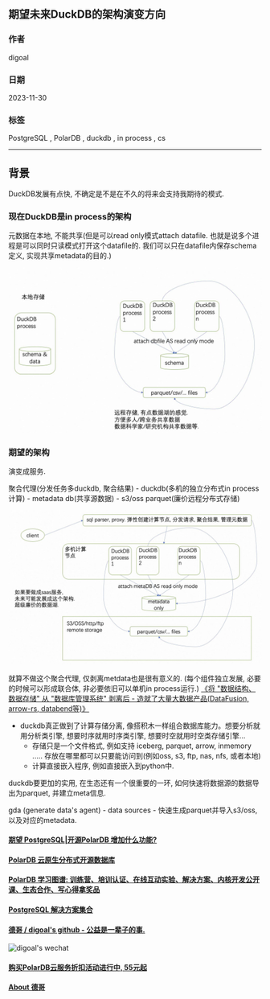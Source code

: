 ## 期望未来DuckDB的架构演变方向      
                                                                                          
### 作者                                                                    
digoal                                                                    
                                                                    
### 日期                                                                    
2023-11-30                                                                
                                                                    
### 标签                                                                    
PostgreSQL , PolarDB , duckdb , in process , cs                        
                                                                    
----                                                                    
                                                                    
## 背景    
DuckDB发展有点快, 不确定是不是在不久的将来会支持我期待的模式.  

### 现在DuckDB是in process的架构
元数据在本地, 不能共享(但是可以read only模式attach datafile. 也就是说多个进程是可以同时只读模式打开这个datafile的. 我们可以只在datafile内保存schema定义, 实现共享metadata的目的.) 

![pic](20231130_04_pic_001.jpg)
   
### 期望的架构
演变成服务.  

聚合代理(分发任务多duckdb, 聚合结果) - duckdb(多机的独立分布式in process计算) - metadata db(共享源数据) - s3/oss parquet(廉价远程分布式存储)  

![pic](20231130_04_pic_002.jpg)

就算不做这个聚合代理, 仅剥离metdata也是很有意义的.  (每个组件独立发展, 必要的时候可以形成联合体, 非必要依旧可以单机in process运行.)  [《将 "数据结构、数据存储" 从 "数据库管理系统" 剥离后 - 造就了大量大数据产品(DataFusion, arrow-rs, databend等)》](../202303/20230328_02.md)     
- duckdb真正做到了计算存储分离, 像搭积木一样组合数据库能力。想要分析就用分析类引擎, 想要时序就用时序类引擎, 想要时空就用时空类存储引擎...          
    - 存储只是一个文件格式, 例如支持 iceberg, parquet, arrow, inmemory ..... 存放在哪里都可以只要能访问到(例如oss, s3, ftp, nas, nfs, 或者本地)    
    - 计算直接嵌入程序, 例如直接嵌入到python中.    
  
duckdb要更加的实用, 在生态还有一个很重要的一环, 如何快速将数据源的数据导出为parquet, 并建立meta信息.  

gda (generate data's agent) - data sources - 快速生成parquet并导入s3/oss, 以及对应的metadata.  
  
  
#### [期望 PostgreSQL|开源PolarDB 增加什么功能?](https://github.com/digoal/blog/issues/76 "269ac3d1c492e938c0191101c7238216")
  
  
#### [PolarDB 云原生分布式开源数据库](https://github.com/ApsaraDB "57258f76c37864c6e6d23383d05714ea")
  
  
#### [PolarDB 学习图谱: 训练营、培训认证、在线互动实验、解决方案、内核开发公开课、生态合作、写心得拿奖品](https://www.aliyun.com/database/openpolardb/activity "8642f60e04ed0c814bf9cb9677976bd4")
  
  
#### [PostgreSQL 解决方案集合](../201706/20170601_02.md "40cff096e9ed7122c512b35d8561d9c8")
  
  
#### [德哥 / digoal's github - 公益是一辈子的事.](https://github.com/digoal/blog/blob/master/README.md "22709685feb7cab07d30f30387f0a9ae")
  
  
![digoal's wechat](../pic/digoal_weixin.jpg "f7ad92eeba24523fd47a6e1a0e691b59")
  
  
#### [购买PolarDB云服务折扣活动进行中, 55元起](https://www.aliyun.com/activity/new/polardb-yunparter?userCode=bsb3t4al "e0495c413bedacabb75ff1e880be465a")
  
  
#### [About 德哥](https://github.com/digoal/blog/blob/master/me/readme.md "a37735981e7704886ffd590565582dd0")
  
